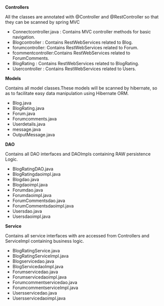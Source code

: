 **Controllers**

All the classes are annotated with @Controller and @RestController so that they can be scanned by spring MVC

- Connectcontroller.java : Contains MVC controller methods for basic navigation.
- Blogcontroller : Contains RestWebServices related to Blog.
- forumcontroller: Contains RestWebServices related to Forum.
- fcommentcontroller:Contains RestWebServices related to ForumComments.
- BlogRating : Contains RestWebServices related to BlogRating.
- Usercontroller : Contains RestWebServices related to Users.

**Models**

Contains all model classes.These models will be scanned by hibernate, so as to facilitate easy data manipulation using Hibernate ORM.

- Blog.java
- BlogRating.java
- Forum.java
- Forumcomments.java
- Userdetails.java
- message.java
- OutputMessage.java

**DAO**

Contains all DAO interfaces and DAOImpls containing RAW persistence Logic.

- BlogRatingDAO.java
- BlogRatingdaoimpl.java
- Blogdao.java
- Blogdaoimpl.java
- Forumdao.java
- Forumdaoimpl.java
- ForumCommentsdao.java
- ForumCommentsdaoimpl.java
- Usersdao.java
- Usersdaoimpl.java

**Service**

Contains all service interfaces with are accessed from Controllers and ServiceImpl containing business logic.

- BlogRatingService.java
- BlogRatingServiceImpl.java
- Blogservicedao.java
- BlogServicedaoImpl.java
- Forumservicedao.java
- Forumservicedaoimpl.java
- Forumcommentservicedao.java
- ForumcommentserviceImpl.java
- Usersservicedao.java
- Usersservicedaoimpl.java
